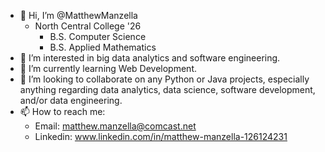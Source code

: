 - 👋 Hi, I’m @MatthewManzella
    - North Central College '26
      - B.S. Computer Science
      - B.S. Applied Mathematics
- 👀 I’m interested in big data analytics and software engineering.
- 🌱 I’m currently learning Web Development.
- 💞️ I’m looking to collaborate on any Python or Java projects, especially anything regarding data analytics, data science, software development, and/or data engineering.
- 📫 How to reach me:
    - Email: matthew.manzella@comcast.net
    - Linkedin: www.linkedin.com/in/matthew-manzella-126124231

<!---
MatthewManzella/MatthewManzella is a ✨ special ✨ repository because its `README.md` (this file) appears on your GitHub profile.
You can click the Preview link to take a look at your changes.
--->

